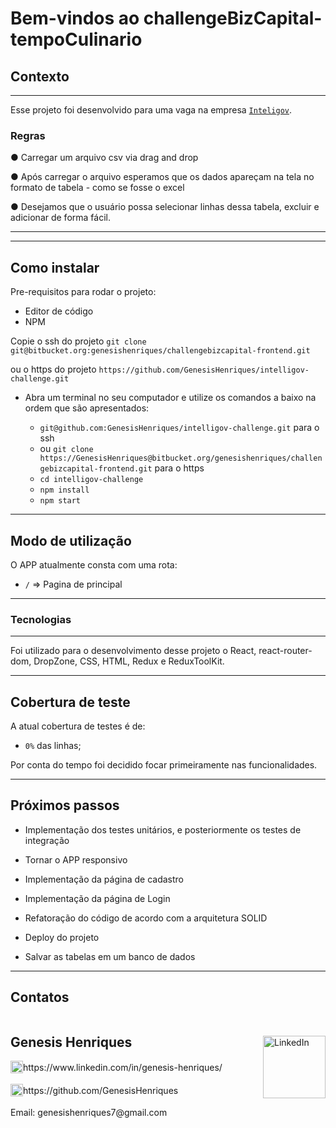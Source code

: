 # Bem-vindos ao challengeBizCapital-tempoCulinario

## Contexto

---

Esse projeto foi desenvolvido para uma vaga na empresa [`Inteligov`](https://inteligov.com.br/).

### Regras

● Carregar um arquivo csv via drag and drop

● Após carregar o arquivo esperamos que os dados apareçam na tela no
formato de tabela - como se fosse o excel

● Desejamos que o usuário possa selecionar linhas dessa tabela, excluir
e adicionar de forma fácil.

---

---

## Como instalar

Pre-requisitos para rodar o projeto: 
- Editor de código
- NPM

Copie o ssh do projeto `git clone git@bitbucket.org:genesishenriques/challengebizcapital-frontend.git`

ou o https do projeto `https://github.com/GenesisHenriques/intelligov-challenge.git`

* Abra um terminal no seu computador e utilize os comandos a baixo na ordem que são apresentados:

  * `git@github.com:GenesisHenriques/intelligov-challenge.git` para o ssh
  * ou `git clone https://GenesisHenriques@bitbucket.org/genesishenriques/challengebizcapital-frontend.git` para o https
  * `cd intelligov-challenge`
  * `npm install`
  * `npm start`

---

## Modo de utilização

O APP atualmente consta com uma rota:

* `/` => Pagina de principal
  
---

### Tecnologias

---

Foi utilizado para o desenvolvimento desse projeto o React, react-router-dom, DropZone, CSS, HTML, Redux e ReduxToolKit.

---

## Cobertura de teste

A atual cobertura de testes é de: 
- `0%` das linhas;

Por conta do tempo foi decidido focar primeiramente nas funcionalidades.

---

## Próximos passos

* Implementação dos testes unitários, e posteriormente os testes de integração

* Tornar o APP responsivo

* Implementação da página de cadastro

* Implementação da página de Login

* Refatoração do código de acordo com a arquitetura SOLID 

* Deploy do projeto

* Salvar as tabelas em um banco de dados

---

## Contatos

<div style="display: flex; align-items: center; justify-content: space-between;">
  <div>
    <h2> Genesis Henriques </h2>
  <div style="display: flex; align-items: center;">
    <img src="./src/api/img/linkedIn_logo.jpg" alt="LinkedIn" style="width:20px;"/>  https://www.linkedin.com/in/genesis-henriques/
  </div>
  <br/>
  <div style="display: flex;align-items: center;">
    <img src="./src/api/img/github_logo.png" alt="LinkedIn" style="width:20px;"/> https://github.com/GenesisHenriques
  </div>
  <br/>
  Email: genesishenriques7@gmail.com
  </div>
    <img src="./src/api/img/genesis.jpeg" alt="LinkedIn" style="width:100px;"/> 
  </div>
<br/>

